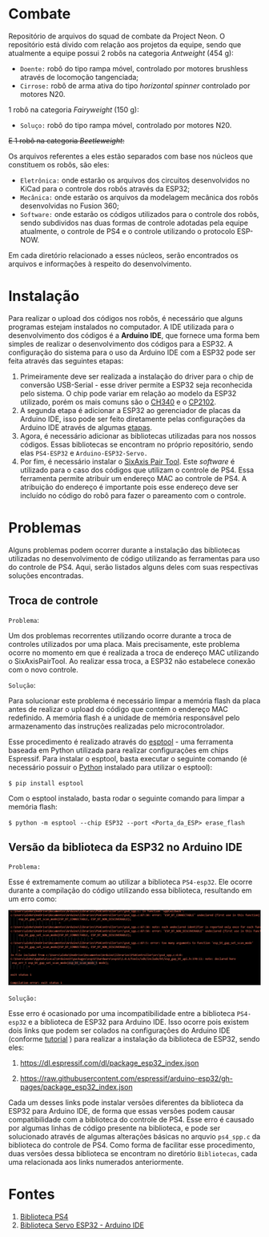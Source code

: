 # **Combate** 

Repositório de arquivos do squad de combate da Project Neon. O repositório está divido com relação aos projetos da equipe, sendo que atualmente a equipe possui 2 robôs na categoria _Antweight_ (454 g):
- `Doente:` robô do tipo rampa móvel, controlado por motores brushless através de locomoção tangenciada;
- `Cirrose:` robô de arma ativa do tipo _horizontal spinner_ controlado por motores N20.

1 robô na categoria _Fairyweight_ (150 g): 
- `Soluço:` robô do tipo rampa móvel, controlado por motores N20.

~~E 1 robô na categoria *Beetleweight*:~~

Os arquivos referentes a eles estão separados com base nos núcleos que constituem os robôs, são eles: 
 - `Eletrônica:` onde estarão os arquivos dos circuitos desenvolvidos no KiCad para o controle dos robôs através da ESP32;
 - `Mecânica:` onde estarão os arquivos da modelagem mecânica dos robôs desenvolvidas no Fusion 360;
 - `Software:` onde estarão os códigos utilizados para o controle dos robôs, sendo subdividos nas duas formas de controle adotadas pela equipe atualmente, o controle de PS4 e o controle utilizando o protocolo ESP-NOW.
 
 Em cada diretório relacionado a esses núcleos, serão encontrados os arquivos e informações à respeito do desenvolvimento.

# **Instalação**
Para realizar o upload dos códigos nos robôs, é necessário que alguns programas estejam instalados no computador. A IDE utilizada para o desenvolvimento dos códigos é a **Arduino IDE**, que fornece uma forma bem simples de realizar o desenvolvimento dos códigos para a ESP32.
A configuração do sistema para o uso da Arduino IDE com a ESP32 pode ser feita através das seguintes etapas:
1. Primeiramente deve ser realizada a instalação do driver para o chip de conversão USB-Serial - esse driver permite a ESP32 seja reconhecida pelo sistema. O chip pode variar em relação ao modelo da ESP32 utilizado, porém os mais comuns são o [CH340](https://www.blogdarobotica.com/2020/03/21/instalando-driver-serial-para-arduinos-com-chip-ch340/) e o [CP2102](https://www.silabs.com/developers/usb-to-uart-bridge-vcp-drivers?tab=downloads).
2. A segunda etapa é adicionar a ESP32 ao gerenciador de placas da Arduino IDE, isso pode ser feito diretamente pelas configurações da Arduino IDE através de algumas [etapas](https://www.fernandok.com/2018/09/instalando-esp32-no-arduino-ide-metodo.html).
3. Agora, é necessário adicionar as bibliotecas utilizadas para nos nossos códigos. Essas bibliotecas se encontram no próprio repositório, sendo elas `PS4-ESP32` e `Arduino-ESP32-Servo.`
4. Por fim, é necessário instalar o [SixAxis Pair Tool](https://sixaxispairtool.en.lo4d.com/download). Este _software_ é utilizado para o caso dos códigos que utilizam o controle de PS4. Essa ferramenta permite atribuir um endereço MAC ao controle de PS4. A atribuição do endereço é importante pois esse endereço deve ser incluído no código do robô para fazer o pareamento com o controle.

# **Problemas**

Alguns problemas podem ocorrer durante a instalação das bibliotecas utilizadas no desenvolvimento de código utilizando as ferramentas para uso do controle de PS4. Aqui, serão listados alguns deles com suas respectivas soluções encontradas.

## **Troca de controle**

`Problema`:

 Um dos problemas recorrentes utilizando ocorre durante a troca de controles utilizados por uma placa. Mais precisamente, este problema ocorre no momento em que é realizada a troca de endereço MAC utilizando o SixAxisPairTool. Ao realizar essa troca, a ESP32 não estabelece conexão com o novo controle.

`Solução`: 

Para solucionar este problema é necessário limpar a memória flash da placa antes de realizar o upload do código que contém o endereço MAC redefinido. A memória flash é a unidade de memória responsável pelo armazenamento das instruções realizadas pelo microcontrolador. 

Esse procedimento é realizado através do [esptool](https://docs.espressif.com/projects/esptool/en/latest/esp32/index.html) - uma ferramenta baseada em Python utilizada para realizar configurações em chips Espressif. Para instalar o esptool, basta executar o seguinte comando (é necessário possuir o [Python](https://www.python.org/downloads/) instalado para utilizar o esptool):

`$ pip install esptool`

Com o esptool instalado, basta rodar o seguinte comando para limpar a memória flash:

`$ python -m esptool --chip ESP32 --port <Porta_da_ESP> erase_flash`


## **Versão da biblioteca da ESP32 no Arduino IDE**

`Problema:`

 Esse é extremamente comum ao utilizar a biblioteca `PS4-esp32`. Ele ocorre durante a compilação do código utilizando essa biblioteca, resultando em um erro como:

<img src= "./common_error.png" />

`Solução:`

Esse erro é ocasionado por uma incompatibilidade entre a biblioteca `PS4-esp32` e a biblioteca de ESP32 para Arduino IDE. Isso ocorre pois existem dois links que podem ser colados na configurações do Arduino IDE (conforme [tutorial]( https://www.fernandok.com/2018/09/instalando-esp32-no-arduino-ide-metodo.html) ) para realizar a instalação da biblioteca de ESP32, sendo eles:

1. https://dl.espressif.com/dl/package_esp32_index.json

2. https://raw.githubusercontent.com/espressif/arduino-esp32/gh-pages/package_esp32_index.json

Cada um desses links pode instalar versões diferentes da biblioteca da ESP32 para Arduino IDE, de forma que essas versões podem causar compatibilidade com a biblioteca do controle de PS4. Esse erro é causado por algumas linhas de código presente na biblioteca, e pode ser solucionado através de algumas alterações básicas no arquvio `ps4_spp.c` da biblioteca do controle de PS4. Como forma de facilitar esse procedimento, duas versões dessa biblioteca se encontram no diretório `Bibliotecas`, cada uma relacionada aos links numerados anteriormente. 


# **Fontes**
1. [Biblioteca PS4](https://github.com/aed3/PS4-esp32)
2. [Biblioteca Servo ESP32 - Arduino IDE](https://madhephaestus.github.io/ESP32Servo/annotated.html)
